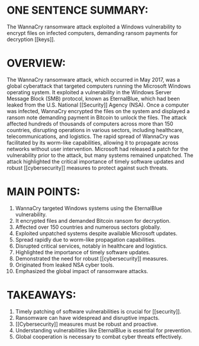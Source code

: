 # ONE SENTENCE SUMMARY:
The WannaCry ransomware attack exploited a Windows vulnerability to encrypt files on infected computers, demanding ransom payments for decryption [[keys]].

# OVERVIEW:
The WannaCry ransomware attack, which occurred in May 2017, was a global cyberattack that targeted computers running the Microsoft Windows operating system. It exploited a vulnerability in the Windows Server Message Block (SMB) protocol, known as EternalBlue, which had been leaked from the U.S. National [[Security]] Agency (NSA). Once a computer was infected, WannaCry encrypted the files on the system and displayed a ransom note demanding payment in Bitcoin to unlock the files. The attack affected hundreds of thousands of computers across more than 150 countries, disrupting operations in various sectors, including healthcare, telecommunications, and logistics. The rapid spread of WannaCry was facilitated by its worm-like capabilities, allowing it to propagate across networks without user intervention. Microsoft had released a patch for the vulnerability prior to the attack, but many systems remained unpatched. The attack highlighted the critical importance of timely software updates and robust [[cybersecurity]] measures to protect against such threats.

# MAIN POINTS:
1. WannaCry targeted Windows systems using the EternalBlue vulnerability.
2. It encrypted files and demanded Bitcoin ransom for decryption.
3. Affected over 150 countries and numerous sectors globally.
4. Exploited unpatched systems despite available Microsoft updates.
5. Spread rapidly due to worm-like propagation capabilities.
6. Disrupted critical services, notably in healthcare and logistics.
7. Highlighted the importance of timely software updates.
8. Demonstrated the need for robust [[cybersecurity]] measures.
9. Originated from leaked NSA cyber tools.
10. Emphasized the global impact of ransomware attacks.

# TAKEAWAYS:
1. Timely patching of software vulnerabilities is crucial for [[security]].
2. Ransomware can have widespread and disruptive impacts.
3. [[Cybersecurity]] measures must be robust and proactive.
4. Understanding vulnerabilities like EternalBlue is essential for prevention.
5. Global cooperation is necessary to combat cyber threats effectively.